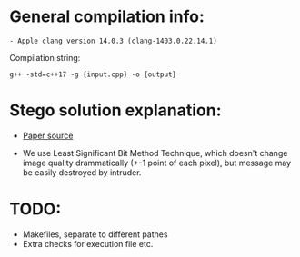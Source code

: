 # General compilation info:
    - Apple clang version 14.0.3 (clang-1403.0.22.14.1)

Compilation string:

`
g++ -std=c++17 -g {input.cpp} -o {output}
`

# Stego solution explanation:

- [Paper source](https://www.ijarcce.com/upload/november/13-A%20New%20Approach%20in%20Steganography.pdf)

- We use Least Significant Bit Method Technique, which doesn't change image quality drammatically (+-1 point of each pixel), but message may be easily destroyed by intruder.


# TODO:

- Makefiles, separate to different pathes
- Extra checks for execution file etc.
